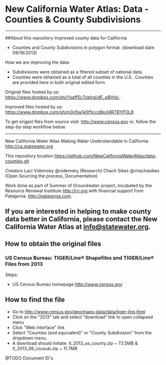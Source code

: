 # New California Water Atlas: Data - Counties & County Subdivisions	
--------------------------------------------------------------------------------

##About this repository
Improved county data for California
- Counties and County Subdivisions in polygon format. (download date: 09/18/2013)

How we are improving the data:
- Subdivisions were obtained as a filtered subset of national data.
- Counties were obtained as a total of all counties in the U.S.. Counties are provided here in both original edited form.

Original files hosted by us:
https://www.dropbox.com/sh/r1xaff5c7cblrgj/dF_pBjHoI_

Improved files hosted by us:
https://www.dropbox.com/sh/m3n5w1e0f5ccd6p/I4RTBYPOL8

To get origanl files from source visit: http://www.census.gov
or, follow the step-by-step workflow below.

--------------------------------------------------------------------------------
New California Water Atlas
Making Water Understandable in California
http://ca.statewater.org

This repository location
https://github.com/NewCaliforniaWaterAtlas/data-counties.git

*Creators*
Laci Videmsky @videmsky (Research)
Chach Sikes @chachasikes (Open Sourcing the process, Documentation)

Work done as part of Summer of Groundwater project, incubated by the Resource Renewal Insititute http://rri.org with financial support from Patagonia. http://patagonia.com.

If you are interested in helping to make county data better in California, please contact the New California Water Atlas at info@statewater.org.
--------------------------------------------------------------------------------
## How to obtain the original files

### US Census Bureau: TIGER/Line® Shapefiles and TIGER/Line® Files from 2013

Steps:
- US Census Bureau homepage http://www.census.gov

## How to find the file 
- Go to http://www.census.gov/geo/maps-data/data/tiger-line.html
- Click on the "2013" tab and select "download" link to open collapsed menu
- Click "Web interface" link
- Select “Counties (and equivalent)” or "County Subdivision" from the dropdown menu.
- A download should initiate: tl_2013_us_county.zip ~ 73.5MB & tl_2013_06_cousub.zip ~ 11.7MB

@TODO Document ID's


